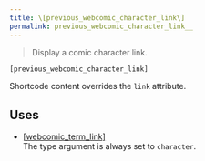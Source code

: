 ```yaml
---
title: \[previous_webcomic_character_link\]
permalink: previous_webcomic_character_link__
---
```


> Display a comic character link.

```php
[previous_webcomic_character_link]
```

Shortcode content overrides the `link` attribute.

## Uses
- [[webcomic_term_link]](webcomic_term_link__)  
The type argument is always set to `character`.
